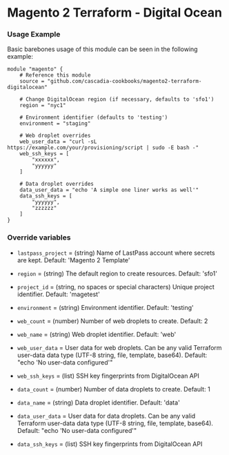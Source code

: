 # Magento 2 Terraform - Digital Ocean

### Usage Example

Basic barebones usage of this module can be seen in the following example:

```
module "magento" {
    # Reference this module
    source = "github.com/cascadia-cookbooks/magento2-terraform-digitalocean"

    # Change DigitalOcean region (if necessary, defaults to 'sfo1')
    region = "nyc1"

    # Environment identifier (defaults to 'testing')
    environment = "staging"

    # Web droplet overrides
    web_user_data = "curl -sL https://example.com/your/provisioning/script | sudo -E bash -"
    web_ssh_keys = [
        "xxxxxx",
        "yyyyyy"
    ]

    # Data droplet overrides
    data_user_data = "echo 'A simple one liner works as well'"
    data_ssh_keys = [
        "yyyyyy",
        "zzzzzz"
    ]
}

```

### Override variables

* `lastpass_project` = (string) Name of LastPass account where secrets are kept. Default: 'Magento 2 Template'
* `region` = (string) The default region to create resources. Default: 'sfo1'
* `project_id` = (string, no spaces or special characters) Unique project identifier. Default: 'magetest'
* `environment` = (string) Environment identifier. Default: 'testing'

* `web_count` = (number) Number of web droplets to create. Default: 2
* `web_name` = (string) Web droplet identifier. Default: 'web'
* `web_user_data` = User data for web droplets. Can be any valid Terraform user-data data type (UTF-8 string, file, template, base64). Default: "echo 'No user-data configured'"
* `web_ssh_keys` = (list) SSH key fingerprints from DigitalOcean API

* `data_count` = (number) Number of data droplets to create. Default: 1
* `data_name` = (string) Data droplet identifier. Default: 'data'
* `data_user_data` = User data for data droplets. Can be any valid Terraform user-data data type (UTF-8 string, file, template, base64). Default: "echo 'No user-data configured'"
* `data_ssh_keys` = (list) SSH key fingerprints from DigitalOcean API
